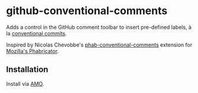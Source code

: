 # github-conventional-comments

Adds a control in the GitHub comment toolbar to insert pre-defined labels, à la
[conventional commits](https://www.conventionalcommits.org/en/v1.0.0/).

Inspired by Nicolas Chevobbe's
[phab-conventional-comments](https://github.com/nchevobbe/phab-conventional-comments)
extension for [Mozilla's Phabricator](https://phabricator.services.mozilla.com/).

## Installation

Install via
[AMO](https://addons.mozilla.org/en-US/firefox/addon/github-conventional-comments/).
